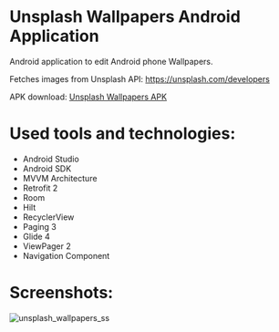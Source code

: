 # Unsplash Wallpapers Android Application

Android application to edit Android phone Wallpapers.

Fetches images from Unsplash API: https://unsplash.com/developers

APK download: [Unsplash Wallpapers APK](https://www.dropbox.com/s/vjp08dqefgvy86g/unsplash-wallpapers.apk?dl=0)

# Used tools and technologies:

- Android Studio
- Android SDK
- MVVM Architecture
- Retrofit 2
- Room
- Hilt
- RecyclerView
- Paging 3
- Glide 4
- ViewPager 2
- Navigation Component

# Screenshots:

![unsplash_wallpapers_ss](https://user-images.githubusercontent.com/23174038/133576029-7abaf305-852f-4009-aed5-7e7173514cd9.png)
